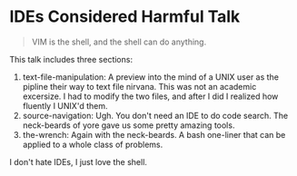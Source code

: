 IDEs Considered Harmful Talk
============================

> VIM is the shell, and the shell can do anything.

This talk includes three sections:

1. text-file-manipulation:
  A preview into the mind of a UNIX user as the pipline their way to text file nirvana.  This was not an academic excersize.  I had to modify the two files, and after I did I realized how fluently I UNIX'd them.
1. source-navigation:
  Ugh.  You don't need an IDE to do code search.  The neck-beards of yore gave us some pretty amazing tools.
1. the-wrench:
  Again with the neck-beards.  A bash one-liner that can be applied to a whole class of problems.
  
I don't hate IDEs, I just love the shell.
